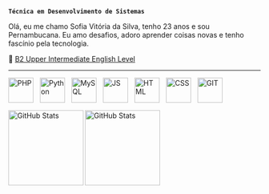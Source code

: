 **`Técnica em Desenvolvimento de Sistemas`**

Olá, eu me chamo Sofia Vitória da Silva, tenho 23 anos e sou Pernambucana. Eu amo desafios, adoro aprender coisas novas e tenho fascínio pela tecnologia. 

📖 <a href="https://cert.efset.org/en/nZrWmi"> B2 Upper Intermediate English Level</a>

---

<p>
  <a href="https://skillicons.dev">
    <img 
        align="left" 
        alt="PHP" 
        title="PHP"
        width="50px" 
        style="padding-right: 10px;" 
        src="https://skillicons.dev/icons?i=php" 
        />
  </a>
</p>

<p>
  <a href="https://skillicons.dev">
    <img 
        align="left" 
        alt="Python" 
        title="Python"
        width="50px" 
        style="padding-right: 10px;" 
        src="https://skillicons.dev/icons?i=python" 
        />
  </a>
</p>

<p>
  <a href="https://skillicons.dev">
    <img 
        align="left" 
        alt="MySQL" 
        title="MySQL"
        width="50px" 
        style="padding-right: 10px;" 
        src="https://skillicons.dev/icons?i=mysql" 
        />
  </a>
</p>

<p>
  <a href="https://skillicons.dev">
    <img 
        align="left" 
        alt="JS" 
        title="JavaScript"
        width="50px" 
        style="padding-right: 10px;" 
        src="https://skillicons.dev/icons?i=js" 
        />
  </a>
</p>

<p>
  <a href="https://skillicons.dev">
    <img 
        align="left" 
        alt="HTML" 
        title="HTML"
        width="50px" 
        style="padding-right: 10px;" 
        src="https://skillicons.dev/icons?i=html" 
        />
  </a>
</p>

<p>
  <a href="https://skillicons.dev">
    <img 
        align="left" 
        alt="CSS" 
        title="CSS"
        width="50px" 
        style="padding-right: 10px;" 
        src="https://skillicons.dev/icons?i=css" 
        />
  </a>
</p>

<p>
  <a href="https://skillicons.dev">
    <img 
        align="left" 
        alt="GIT" 
        title="Git"
        width="50px" 
        style="padding-right: 10px;" 
        src="https://skillicons.dev/icons?i=git" 
        />
  </a>
</p>

<br/>
<br/>
<br/>

<img 
    align="left" 
    alt="GitHub Stats" 
    height="150px" 
    src="https://github-readme-stats.vercel.app/api/top-langs/?username=sofiavitoriaa&hide_border=true&theme=dark&include_all_commits=true&count_private=true&layout=compact&custom_title=Tecnologias&langs_count=9" 
  />
<img
    align="left" 
    alt="GitHub Stats" 
    height="150px" 
    src="https://github-readme-stats.vercel.app/api?username=sofiavitoriaa&theme=dark&hide_border=true&include_all_commits=true&count_private=false" 
/>







  
